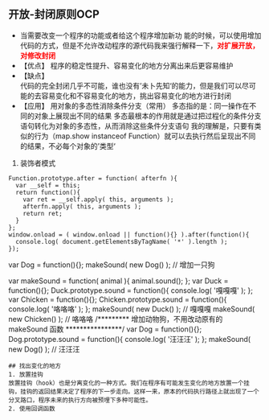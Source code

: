 ## 开放-封闭原则OCP  
* 当需要改变一个程序的功能或者给这个程序增加新功 能的时候，可以使用增加代码的方式，但是不允许改动程序的源代码我来强行解释一下，<b style="color:red">对扩展开放，对修改封闭</b>  
* 【优点】 
程序的稳定性提升、容易变化的地方分离出来后更容易维护
* 【缺点】  
代码的完全封闭几乎不可能，谁也没有’未卜先知‘的能力，但是我们可以尽可能的去容易变化和不容易变化的地方，挑出容易变化的地方进行封闭  
* 【应用】 
用对象的多态性消除条件分支（常用） 
多态指的是：同一操作在不同的对象上展现出不同的结果 多态最根本的作用就是通过把过程化的条件分支语句转化为对象的多态性，从而消除这些条件分支语句 我的理解是，只要有类似的行为（map.show instanceof Function）就可以去执行然后呈现出不同的结果，不必每个对象的’类型‘  
1. 装饰者模式 
```
Function.prototype.after = function( afterfn ){
  var __self = this;
  return function(){
    var ret = __self.apply( this, arguments );
    afterfn.apply( this, arguments );
    return ret;
  }
};
window.onload = ( window.onload || function(){} ).after(function(){
  console.log( document.getElementsByTagName( '*' ).length );
});
```  
var Dog = function(){};
makeSound( new Dog() ); // 增加一只狗

var makeSound = function( animal ){
  animal.sound();
};
var Duck = function(){};
Duck.prototype.sound = function(){
  console.log( '嘎嘎嘎' );
};
var Chicken = function(){};
Chicken.prototype.sound = function(){
  console.log( '咯咯咯' );
};
makeSound( new Duck() ); // 嘎嘎嘎
makeSound( new Chicken() ); // 咯咯咯
/********* 增加动物狗，不用改动原有的makeSound 函数 ****************/
var Dog = function(){};
Dog.prototype.sound = function(){
  console.log( '汪汪汪' );
};
makeSound( new Dog() ); // 汪汪汪

```
## 找出变化的地方
1. 放置挂钩  
放置挂钩（hook）也是分离变化的一种方式。我们在程序有可能发生变化的地方放置一个挂钩，挂钩的返回结果决定了程序的下一步走向。这样一来，原本的代码执行路径上就出现了一个分叉路口，程序未来的执行方向被预埋下多种可能性。  
2. 使用回调函数  
